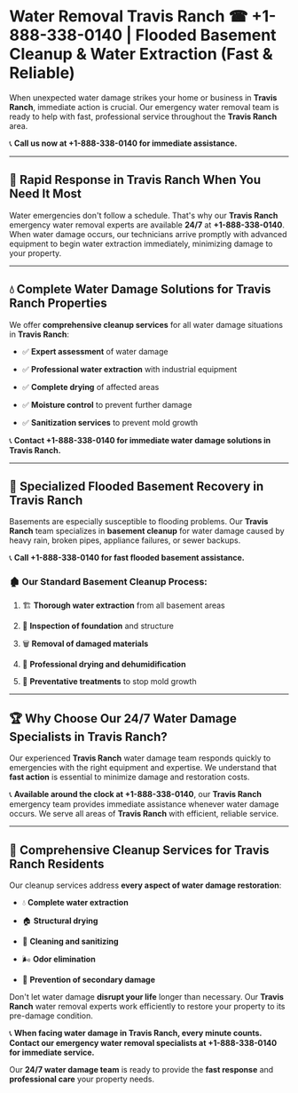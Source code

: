 # Water Removal Travis Ranch ☎ +1-888-338-0140 | Flooded Basement Cleanup & Water Extraction (Fast & Reliable)

When unexpected water damage strikes your home or business in **Travis Ranch**, immediate action is crucial. Our emergency water removal team is ready to help with fast, professional service throughout the **Travis Ranch** area. 

📞 **Call us now at +1-888-338-0140 for immediate assistance.**
---
## 🚀 Rapid Response in Travis Ranch When You Need It Most
Water emergencies don't follow a schedule. That's why our **Travis Ranch** emergency water removal experts are available **24/7** at **+1-888-338-0140**. When water damage occurs, our technicians arrive promptly with advanced equipment to begin water extraction immediately, minimizing damage to your property.
---
## 💧 Complete Water Damage Solutions for Travis Ranch Properties
We offer **comprehensive cleanup services** for all water damage situations in **Travis Ranch**:
- ✅ **Expert assessment** of water damage  
- ✅ **Professional water extraction** with industrial equipment  
- ✅ **Complete drying** of affected areas  
- ✅ **Moisture control** to prevent further damage  
- ✅ **Sanitization services** to prevent mold growth  
📞 **Contact +1-888-338-0140 for immediate water damage solutions in Travis Ranch.**
---
## 🌊 Specialized Flooded Basement Recovery in Travis Ranch
Basements are especially susceptible to flooding problems. Our **Travis Ranch** team specializes in **basement cleanup** for water damage caused by heavy rain, broken pipes, appliance failures, or sewer backups. 
📞 **Call +1-888-338-0140 for fast flooded basement assistance.**
### 🏚️ Our Standard Basement Cleanup Process:
1. 🏗️ **Thorough water extraction** from all basement areas  
2. 🔎 **Inspection of foundation** and structure  
3. 🗑️ **Removal of damaged materials**  
4. 💨 **Professional drying and dehumidification**  
5. 🚫 **Preventative treatments** to stop mold growth  
---
## 🏆 Why Choose Our 24/7 Water Damage Specialists in Travis Ranch?
Our experienced **Travis Ranch** water damage team responds quickly to emergencies with the right equipment and expertise. We understand that **fast action** is essential to minimize damage and restoration costs.
📞 **Available around the clock at +1-888-338-0140**, our **Travis Ranch** emergency team provides immediate assistance whenever water damage occurs. We serve all areas of **Travis Ranch** with efficient, reliable service.
---
## 🧹 Comprehensive Cleanup Services for Travis Ranch Residents
Our cleanup services address **every aspect of water damage restoration**:
- 💧 **Complete water extraction**  
- 🏠 **Structural drying**  
- 🧼 **Cleaning and sanitizing**  
- 🌬️ **Odor elimination**  
- 🚫 **Prevention of secondary damage**  
Don't let water damage **disrupt your life** longer than necessary. Our **Travis Ranch** water removal experts work efficiently to restore your property to its pre-damage condition.
📞 **When facing water damage in Travis Ranch, every minute counts. Contact our emergency water removal specialists at +1-888-338-0140 for immediate service.**
Our **24/7 water damage team** is ready to provide the **fast response** and **professional care** your property needs.
